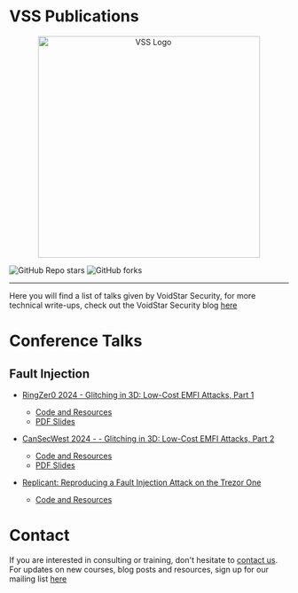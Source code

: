 # VSS Publications


<p align="center">
  <img src="https://github.com/voidstarsec/hw-hacking-lab/blob/main/assets/images/logo.png" alt="VSS Logo" style="width:400px"/>
</p>

![GitHub Repo stars](https://img.shields.io/github/stars/voidstarsec/publications) ![GitHub forks](https://img.shields.io/github/forks/voidstarsec/publications)

---

Here you will find a list of talks given by VoidStar Security, for more technical write-ups, check out the VoidStar Security blog [here](https://voidstarsec.com/blog)

# Conference Talks

## Fault Injection

- [RingZer0 2024 - Glitching in 3D: Low-Cost EMFI Attacks, Part 1](https://voidstarsec.com/fi-resources)
  - [Code and Resources](https://github.com/voidstarsec/fi-resources)
  - [PDF Slides](https://github.com/voidstarsec/fi-resources/blob/main/slides.pdf)

- [CanSecWest 2024 - - Glitching in 3D: Low-Cost EMFI Attacks, Part 2](https://voidstarsec.com/csw-2024)
  - [Code and Resources](https://github.com/voidstarsec/fi-resources)
  - [PDF Slides](https://github.com/voidstarsec/csw-2024/blob/gh-pages/csw.pdf)

- [Replicant: Reproducing a Fault Injection Attack on the Trezor One](https://wrongbaud.github.io/replicant-slides)
  - [Code and Resources](https://github.com/wrongbaud/replicant)


# Contact

If you are interested in consulting or training, don't hesitate to [contact us](https://voidstarsec.com/index.html#contact). For updates on new courses, blog posts and resources, sign up for our mailing list [here](http://eepurl.com/hSl31f) 

